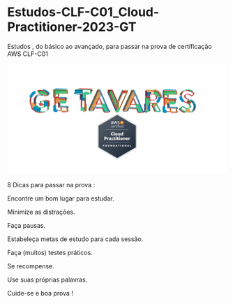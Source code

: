# Estudos-CLF-C01_Cloud-Practitioner-2023-GT

Estudos , do básico ao avançado, para   passar na prova de certificação AWS  CLF-C01


![ARTE_36-AWS-GE.T-2000X2000.jpg](ARTE_36-AWS-GE.T-2000X2000.jpg)

8 Dicas para passar na prova :

Encontre um bom lugar para estudar.

Minimize as distrações. 

Faça pausas.

Estabeleça metas de estudo para cada sessão.

Faça  (muitos) testes práticos.

Se recompense.

Use suas próprias palavras.

Cuide-se  e boa prova !

